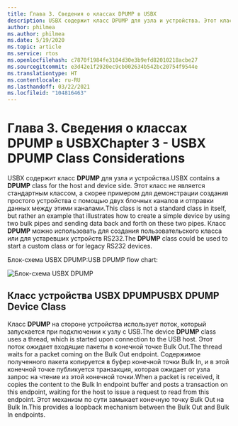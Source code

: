 ```yaml
---
title: Глава 3. Сведения о классах DPUMP в USBX
description: USBX содержит класс DPUMP для узла и устройства. Этот класс не является стандартным классом, а скорее примером для демонстрации создания простого устройства с помощью двух блочных каналов и отправки данных между этими каналами.
author: philmea
ms.author: philmea
ms.date: 5/19/2020
ms.topic: article
ms.service: rtos
ms.openlocfilehash: c7870f1984fe3104d30e3b9efd82010218acbe27
ms.sourcegitcommit: e3d42e1f2920ec9cb002634b542bc20754f9544e
ms.translationtype: HT
ms.contentlocale: ru-RU
ms.lasthandoff: 03/22/2021
ms.locfileid: "104816463"
---
```

# <a name="chapter-3---usbx-dpump-class-considerations"></a><span data-ttu-id="c2bb1-104">Глава 3. Сведения о классах DPUMP в USBX</span><span class="sxs-lookup"><span data-stu-id="c2bb1-104">Chapter 3 - USBX DPUMP Class Considerations</span></span>

<span data-ttu-id="c2bb1-105">USBX содержит класс **DPUMP** для узла и устройства.</span><span class="sxs-lookup"><span data-stu-id="c2bb1-105">USBX contains a **DPUMP** class for the host and device side.</span></span> <span data-ttu-id="c2bb1-106">Этот класс не является стандартным классом, а скорее примером для демонстрации создания простого устройства с помощью двух блочных каналов и отправки данных между этими каналами.</span><span class="sxs-lookup"><span data-stu-id="c2bb1-106">This class is not a standard class in itself, but rather an example that illustrates how to create a simple device by using two bulk pipes and sending data back and forth on these two pipes.</span></span> <span data-ttu-id="c2bb1-107">Класс **DPUMP** можно использовать для создания пользовательского класса или для устаревших устройств RS232.</span><span class="sxs-lookup"><span data-stu-id="c2bb1-107">The **DPUMP** class could be used to start a custom class or for legacy RS232 devices.</span></span>

<span data-ttu-id="c2bb1-108">Блок-схема USBX DPUMP:</span><span class="sxs-lookup"><span data-stu-id="c2bb1-108">USB DPUMP flow chart:</span></span>

![Блок-схема USBX DPUMP](./media/usbx-device-stack-supplemental/usb-dpump-flow-chart.png)

## <a name="usbx-dpump-device-class"></a><span data-ttu-id="c2bb1-110">Класс устройства USBX DPUMP</span><span class="sxs-lookup"><span data-stu-id="c2bb1-110">USBX DPUMP Device Class</span></span>

<span data-ttu-id="c2bb1-111">Класс **DPUMP** на стороне устройства использует поток, который запускается при подключении к узлу с USB.</span><span class="sxs-lookup"><span data-stu-id="c2bb1-111">The device **DPUMP** class uses a thread, which is started upon connection to the USB host.</span></span> <span data-ttu-id="c2bb1-112">Этот поток ожидает входящие пакеты в конечной точке Bulk Out.</span><span class="sxs-lookup"><span data-stu-id="c2bb1-112">The thread waits for a packet coming on the Bulk Out endpoint.</span></span> <span data-ttu-id="c2bb1-113">Содержимое полученного пакета копируется в буфер конечной точки Bulk In, и в этой конечной точке публикуется транзакция, которая ожидает от узла запрос на чтение из этой конечной точки.</span><span class="sxs-lookup"><span data-stu-id="c2bb1-113">When a packet is received, it copies the content to the Bulk In endpoint buffer and posts a transaction on this endpoint, waiting for the host to issue a request to read from this endpoint.</span></span> <span data-ttu-id="c2bb1-114">Этот механизм по сути замыкает конечную точку Bulk Out на Bulk In.</span><span class="sxs-lookup"><span data-stu-id="c2bb1-114">This provides a loopback mechanism between the Bulk Out and Bulk In endpoints.</span></span>
